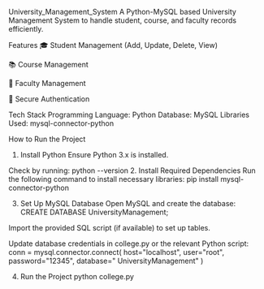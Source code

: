 University_Management_System
A Python-MySQL based University Management System to handle student, course, and faculty records efficiently.

Features
🎓 Student Management (Add, Update, Delete, View)

📚 Course Management

🏫 Faculty Management

🔑 Secure Authentication 

Tech Stack
Programming Language: Python
Database: MySQL
Libraries Used: mysql-connector-python

How to Run the Project
1. Install Python
Ensure Python 3.x is installed.

Check by running: python --version
2. Install Required Dependencies
Run the following command to install necessary libraries:
pip install mysql-connector-python

3. Set Up MySQL Database
Open MySQL and create the database:
CREATE DATABASE UniversityManagement;

Import the provided SQL script (if available) to set up tables.

Update database credentials in college.py or the relevant Python script:
conn = mysql.connector.connect(
    host="localhost",
    user="root",
    password="12345",
    database=" UniversityManagement"
)

4. Run the Project
   python college.py
